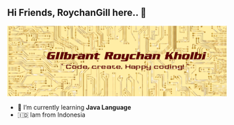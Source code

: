 ## Hi Friends, RoychanGill here.. 👋

![Gilbrant Roychan Kholbi](image/Frame1.png)

<!--
**GilbrantRoychan/GilbrantRoychan** is a ✨ _special_ ✨ repository because its `README.md` (this file) appears on your GitHub profile.

Here are some ideas to get you started:

- 🔭 I’m currently working on ...
- 🌱 I’m currently learning ...
- 👯 I’m looking to collaborate on ...
- 🤔 I’m looking for help with ...
- 💬 Ask me about ...
- 📫 How to reach me: ...
- 😄 Pronouns: ...
- ⚡ Fun fact: ...
-->

- 🌱 I’m currently learning **Java Language**
- 🇮🇩 Iam from Indonesia
